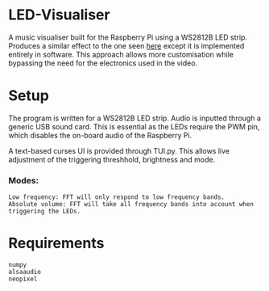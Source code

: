 # LED-Visualiser
A music visualiser built for the Raspberry Pi using a WS2812B LED strip.
Produces a similar effect to the one seen [here](https://www.youtube.com/watch?v=lU1GVVU9gLU) except it is implemented entirely in software.
This approach allows more customisation while bypassing the need for the electronics used in the video.

# Setup
The program is written for a WS2812B LED strip. Audio is inputted through a generic USB sound card. This is essential as the LEDs require the
PWM pin, which disables the on-board audio of the Raspberry Pi.

A text-based curses UI is provided through TUI.py. This allows live adjustment of the triggering threshhold, brightness and mode.

### Modes:

    Low frequency: FFT will only respond to low frequency bands.
    Absolute volume: FFT will take all frequency bands into account when triggering the LEDs.
    
# Requirements
    numpy
    alsaaudio
    neopixel
